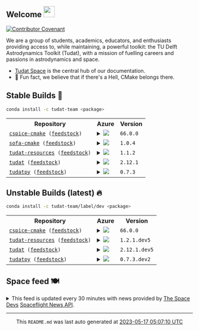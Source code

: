 ## Welcome <img src="https://raw.githubusercontent.com/MartinHeinz/MartinHeinz/master/wave.gif" width="30px">
[![Contributor Covenant](https://img.shields.io/badge/Contributor%20Covenant-2.1-4baaaa.svg?style=for-the-badge)](CODE_OF_CONDUCT.md)

We are a group of students, academics, educators, and enthusiasts providing access to, while maintaining, a powerful toolkit: the TU Delft Astrodynamics Toolkit (Tudat), with a mission of fuelling careers and passions in astrodynamics and space.
- [Tudat Space](https://tudat-space.readthedocs.io/en/latest/) is the central hub of our documentation.
- 🍿 Fun fact, we believe that if there's a Hell, CMake belongs there.

## Stable Builds 🔨
````bash
conda install -c tudat-team <package>
````
<!-- spaceflight news starts -->
<table>
  <tr>
    <th>Repository</th>
    <th>Azure</th>
    <th>Version</th>
  </tr>
<tr>
    <td><code><a href="https://github.com/tudat-team/cspice-cmake/tree/master" target="_blank">cspice-cmake</a> (<a href="https://github.com/tudat-team/cspice-cmake-feedstock/tree/master" target="_blank">feedstock</a>)</code></td>
    <td>
<details>
<summary>
<a href="https://dev.azure.com/tudat-team/feedstock-builds/_build/latest?definitionId=&amp;branchName=main">
<img src="https://dev.azure.com/tudat-team/feedstock-builds/_apis/build/status/feedstock-feedstock?branchName=main"/>
</a>
</summary>
<table>
<thead><tr><th>Variant</th><th>Status</th></tr></thead>
<tbody><tr>
<td>linux_64</td>
<td>
<a href="https://dev.azure.com/tudat-team/feedstock-builds/_build/latest?definitionId=&amp;branchName=main">
<img alt="variant" src="https://dev.azure.com/tudat-team/feedstock-builds/_apis/build/status/feedstock-feedstock?branchName=main&amp;jobName=linux&amp;configuration=linux%20linux_64_"/>
</a>
</td>
</tr><tr>
<td>osx_64</td>
<td>
<a href="https://dev.azure.com/tudat-team/feedstock-builds/_build/latest?definitionId=&amp;branchName=main">
<img alt="variant" src="https://dev.azure.com/tudat-team/feedstock-builds/_apis/build/status/feedstock-feedstock?branchName=main&amp;jobName=osx&amp;configuration=osx%20osx_64_"/>
</a>
</td>
</tr><tr>
<td>osx_arm64</td>
<td>
<a href="https://dev.azure.com/tudat-team/feedstock-builds/_build/latest?definitionId=&amp;branchName=main">
<img alt="variant" src="https://dev.azure.com/tudat-team/feedstock-builds/_apis/build/status/feedstock-feedstock?branchName=main&amp;jobName=osx&amp;configuration=osx%20osx_arm64_"/>
</a>
</td>
</tr><tr>
<td>win_64</td>
<td>
<a href="https://dev.azure.com/tudat-team/feedstock-builds/_build/latest?definitionId=&amp;branchName=main">
<img alt="variant" src="https://dev.azure.com/tudat-team/feedstock-builds/_apis/build/status/feedstock-feedstock?branchName=main&amp;jobName=win&amp;configuration=win%20win_64_"/>
</a>
</td>
</tr>
</tbody>
</table>
</details>
</td>
    <td><code>66.0.0</code></td>
  </tr>
<tr>
    <td><code><a href="https://github.com/tudat-team/sofa-cmake/tree/master" target="_blank">sofa-cmake</a> (<a href="https://github.com/tudat-team/sofa-cmake-feedstock/tree/master" target="_blank">feedstock</a>)</code></td>
    <td>
<details>
<summary>
<a href="https://dev.azure.com/tudat-team/feedstock-builds/_build/latest?definitionId=&amp;branchName=main">
<img src="https://dev.azure.com/tudat-team/feedstock-builds/_apis/build/status/feedstock-feedstock?branchName=main"/>
</a>
</summary>
<table>
<thead><tr><th>Variant</th><th>Status</th></tr></thead>
<tbody><tr>
<td>linux_64</td>
<td>
<a href="https://dev.azure.com/tudat-team/feedstock-builds/_build/latest?definitionId=&amp;branchName=main">
<img alt="variant" src="https://dev.azure.com/tudat-team/feedstock-builds/_apis/build/status/feedstock-feedstock?branchName=main&amp;jobName=linux&amp;configuration=linux%20linux_64_"/>
</a>
</td>
</tr><tr>
<td>osx_64</td>
<td>
<a href="https://dev.azure.com/tudat-team/feedstock-builds/_build/latest?definitionId=&amp;branchName=main">
<img alt="variant" src="https://dev.azure.com/tudat-team/feedstock-builds/_apis/build/status/feedstock-feedstock?branchName=main&amp;jobName=osx&amp;configuration=osx%20osx_64_"/>
</a>
</td>
</tr><tr>
<td>osx_arm64</td>
<td>
<a href="https://dev.azure.com/tudat-team/feedstock-builds/_build/latest?definitionId=&amp;branchName=main">
<img alt="variant" src="https://dev.azure.com/tudat-team/feedstock-builds/_apis/build/status/feedstock-feedstock?branchName=main&amp;jobName=osx&amp;configuration=osx%20osx_arm64_"/>
</a>
</td>
</tr><tr>
<td>win_64</td>
<td>
<a href="https://dev.azure.com/tudat-team/feedstock-builds/_build/latest?definitionId=&amp;branchName=main">
<img alt="variant" src="https://dev.azure.com/tudat-team/feedstock-builds/_apis/build/status/feedstock-feedstock?branchName=main&amp;jobName=win&amp;configuration=win%20win_64_"/>
</a>
</td>
</tr>
</tbody>
</table>
</details>
</td>
    <td><code>1.0.4</code></td>
  </tr>
<tr>
    <td><code><a href="https://github.com/tudat-team/tudat-resources/tree/master" target="_blank">tudat-resources</a> (<a href="https://github.com/tudat-team/tudat-resources-feedstock/tree/master" target="_blank">feedstock</a>)</code></td>
    <td>
<details>
<summary>
<a href="https://dev.azure.com/tudat-team/feedstock-builds/_build/latest?definitionId=&amp;branchName=main">
<img src="https://dev.azure.com/tudat-team/feedstock-builds/_apis/build/status/feedstock-feedstock?branchName=main"/>
</a>
</summary>
<table>
<thead><tr><th>Variant</th><th>Status</th></tr></thead>
<tbody><tr>
<td>linux_64</td>
<td>
<a href="https://dev.azure.com/tudat-team/feedstock-builds/_build/latest?definitionId=&amp;branchName=main">
<img alt="variant" src="https://dev.azure.com/tudat-team/feedstock-builds/_apis/build/status/feedstock-feedstock?branchName=main&amp;jobName=linux&amp;configuration=linux%20linux_64_"/>
</a>
</td>
</tr><tr>
<td>osx_64</td>
<td>
<a href="https://dev.azure.com/tudat-team/feedstock-builds/_build/latest?definitionId=&amp;branchName=main">
<img alt="variant" src="https://dev.azure.com/tudat-team/feedstock-builds/_apis/build/status/feedstock-feedstock?branchName=main&amp;jobName=osx&amp;configuration=osx%20osx_64_"/>
</a>
</td>
</tr><tr>
<td>osx_arm64</td>
<td>
<a href="https://dev.azure.com/tudat-team/feedstock-builds/_build/latest?definitionId=&amp;branchName=main">
<img alt="variant" src="https://dev.azure.com/tudat-team/feedstock-builds/_apis/build/status/feedstock-feedstock?branchName=main&amp;jobName=osx&amp;configuration=osx%20osx_arm64_"/>
</a>
</td>
</tr><tr>
<td>win_64</td>
<td>
<a href="https://dev.azure.com/tudat-team/feedstock-builds/_build/latest?definitionId=&amp;branchName=main">
<img alt="variant" src="https://dev.azure.com/tudat-team/feedstock-builds/_apis/build/status/feedstock-feedstock?branchName=main&amp;jobName=win&amp;configuration=win%20win_64_"/>
</a>
</td>
</tr>
</tbody>
</table>
</details>
</td>
    <td><code>1.1.2</code></td>
  </tr>
<tr>
    <td><code><a href="https://github.com/tudat-team/tudat/tree/master" target="_blank">tudat</a> (<a href="https://github.com/tudat-team/tudat-feedstock/tree/master" target="_blank">feedstock</a>)</code></td>
    <td>
<details>
<summary>
<a href="https://dev.azure.com/tudat-team/feedstock-builds/_build/latest?definitionId=&amp;branchName=main">
<img src="https://dev.azure.com/tudat-team/feedstock-builds/_apis/build/status/feedstock-feedstock?branchName=main"/>
</a>
</summary>
<table>
<thead><tr><th>Variant</th><th>Status</th></tr></thead>
<tbody><tr>
<td>linux_64</td>
<td>
<a href="https://dev.azure.com/tudat-team/feedstock-builds/_build/latest?definitionId=&amp;branchName=main">
<img alt="variant" src="https://dev.azure.com/tudat-team/feedstock-builds/_apis/build/status/feedstock-feedstock?branchName=main&amp;jobName=linux&amp;configuration=linux%20linux_64_"/>
</a>
</td>
</tr><tr>
<td>osx_64</td>
<td>
<a href="https://dev.azure.com/tudat-team/feedstock-builds/_build/latest?definitionId=&amp;branchName=main">
<img alt="variant" src="https://dev.azure.com/tudat-team/feedstock-builds/_apis/build/status/feedstock-feedstock?branchName=main&amp;jobName=osx&amp;configuration=osx%20osx_64_"/>
</a>
</td>
</tr><tr>
<td>osx_arm64</td>
<td>
<a href="https://dev.azure.com/tudat-team/feedstock-builds/_build/latest?definitionId=&amp;branchName=main">
<img alt="variant" src="https://dev.azure.com/tudat-team/feedstock-builds/_apis/build/status/feedstock-feedstock?branchName=main&amp;jobName=osx&amp;configuration=osx%20osx_arm64_"/>
</a>
</td>
</tr><tr>
<td>win_64</td>
<td>
<a href="https://dev.azure.com/tudat-team/feedstock-builds/_build/latest?definitionId=&amp;branchName=main">
<img alt="variant" src="https://dev.azure.com/tudat-team/feedstock-builds/_apis/build/status/feedstock-feedstock?branchName=main&amp;jobName=win&amp;configuration=win%20win_64_"/>
</a>
</td>
</tr>
</tbody>
</table>
</details>
</td>
    <td><code>2.12.1</code></td>
  </tr>
<tr>
    <td><code><a href="https://github.com/tudat-team/tudatpy/tree/master" target="_blank">tudatpy</a> (<a href="https://github.com/tudat-team/tudatpy-feedstock/tree/master" target="_blank">feedstock</a>)</code></td>
    <td>
<details>
<summary>
<a href="https://dev.azure.com/tudat-team/feedstock-builds/_build/latest?definitionId=&amp;branchName=main">
<img src="https://dev.azure.com/tudat-team/feedstock-builds/_apis/build/status/feedstock-feedstock?branchName=main"/>
</a>
</summary>
<table>
<thead><tr><th>Variant</th><th>Status</th></tr></thead>
<tbody><tr>
<td>linux_64_python3.10.____cpython</td>
<td>
<a href="https://dev.azure.com/tudat-team/feedstock-builds/_build/latest?definitionId=&amp;branchName=main">
<img alt="variant" src="https://dev.azure.com/tudat-team/feedstock-builds/_apis/build/status/feedstock-feedstock?branchName=main&amp;jobName=linux&amp;configuration=linux%20linux_64_python3.10.____cpython"/>
</a>
</td>
</tr><tr>
<td>linux_64_python3.8.____cpython</td>
<td>
<a href="https://dev.azure.com/tudat-team/feedstock-builds/_build/latest?definitionId=&amp;branchName=main">
<img alt="variant" src="https://dev.azure.com/tudat-team/feedstock-builds/_apis/build/status/feedstock-feedstock?branchName=main&amp;jobName=linux&amp;configuration=linux%20linux_64_python3.8.____cpython"/>
</a>
</td>
</tr><tr>
<td>linux_64_python3.9.____cpython</td>
<td>
<a href="https://dev.azure.com/tudat-team/feedstock-builds/_build/latest?definitionId=&amp;branchName=main">
<img alt="variant" src="https://dev.azure.com/tudat-team/feedstock-builds/_apis/build/status/feedstock-feedstock?branchName=main&amp;jobName=linux&amp;configuration=linux%20linux_64_python3.9.____cpython"/>
</a>
</td>
</tr><tr>
<td>osx_64_python3.10.____cpython</td>
<td>
<a href="https://dev.azure.com/tudat-team/feedstock-builds/_build/latest?definitionId=&amp;branchName=main">
<img alt="variant" src="https://dev.azure.com/tudat-team/feedstock-builds/_apis/build/status/feedstock-feedstock?branchName=main&amp;jobName=osx&amp;configuration=osx%20osx_64_python3.10.____cpython"/>
</a>
</td>
</tr><tr>
<td>osx_64_python3.8.____cpython</td>
<td>
<a href="https://dev.azure.com/tudat-team/feedstock-builds/_build/latest?definitionId=&amp;branchName=main">
<img alt="variant" src="https://dev.azure.com/tudat-team/feedstock-builds/_apis/build/status/feedstock-feedstock?branchName=main&amp;jobName=osx&amp;configuration=osx%20osx_64_python3.8.____cpython"/>
</a>
</td>
</tr><tr>
<td>osx_64_python3.9.____cpython</td>
<td>
<a href="https://dev.azure.com/tudat-team/feedstock-builds/_build/latest?definitionId=&amp;branchName=main">
<img alt="variant" src="https://dev.azure.com/tudat-team/feedstock-builds/_apis/build/status/feedstock-feedstock?branchName=main&amp;jobName=osx&amp;configuration=osx%20osx_64_python3.9.____cpython"/>
</a>
</td>
</tr><tr>
<td>osx_arm64_python3.10.____cpython</td>
<td>
<a href="https://dev.azure.com/tudat-team/feedstock-builds/_build/latest?definitionId=&amp;branchName=main">
<img alt="variant" src="https://dev.azure.com/tudat-team/feedstock-builds/_apis/build/status/feedstock-feedstock?branchName=main&amp;jobName=osx&amp;configuration=osx%20osx_arm64_python3.10.____cpython"/>
</a>
</td>
</tr><tr>
<td>osx_arm64_python3.8.____cpython</td>
<td>
<a href="https://dev.azure.com/tudat-team/feedstock-builds/_build/latest?definitionId=&amp;branchName=main">
<img alt="variant" src="https://dev.azure.com/tudat-team/feedstock-builds/_apis/build/status/feedstock-feedstock?branchName=main&amp;jobName=osx&amp;configuration=osx%20osx_arm64_python3.8.____cpython"/>
</a>
</td>
</tr><tr>
<td>osx_arm64_python3.9.____cpython</td>
<td>
<a href="https://dev.azure.com/tudat-team/feedstock-builds/_build/latest?definitionId=&amp;branchName=main">
<img alt="variant" src="https://dev.azure.com/tudat-team/feedstock-builds/_apis/build/status/feedstock-feedstock?branchName=main&amp;jobName=osx&amp;configuration=osx%20osx_arm64_python3.9.____cpython"/>
</a>
</td>
</tr><tr>
<td>win_64_python3.10.____cpython</td>
<td>
<a href="https://dev.azure.com/tudat-team/feedstock-builds/_build/latest?definitionId=&amp;branchName=main">
<img alt="variant" src="https://dev.azure.com/tudat-team/feedstock-builds/_apis/build/status/feedstock-feedstock?branchName=main&amp;jobName=win&amp;configuration=win%20win_64_python3.10.____cpython"/>
</a>
</td>
</tr><tr>
<td>win_64_python3.8.____cpython</td>
<td>
<a href="https://dev.azure.com/tudat-team/feedstock-builds/_build/latest?definitionId=&amp;branchName=main">
<img alt="variant" src="https://dev.azure.com/tudat-team/feedstock-builds/_apis/build/status/feedstock-feedstock?branchName=main&amp;jobName=win&amp;configuration=win%20win_64_python3.8.____cpython"/>
</a>
</td>
</tr><tr>
<td>win_64_python3.9.____cpython</td>
<td>
<a href="https://dev.azure.com/tudat-team/feedstock-builds/_build/latest?definitionId=&amp;branchName=main">
<img alt="variant" src="https://dev.azure.com/tudat-team/feedstock-builds/_apis/build/status/feedstock-feedstock?branchName=main&amp;jobName=win&amp;configuration=win%20win_64_python3.9.____cpython"/>
</a>
</td>
</tr>
</tbody>
</table>
</details>
</td>
    <td><code>0.7.3</code></td>
  </tr>

</table>

## Unstable Builds (latest) 🔥
````bash
conda install -c tudat-team/label/dev <package>
````
<!-- spaceflight news starts -->
<table>
  <tr>
    <th>Repository</th>
    <th>Azure</th>
    <th>Version</th>
  </tr>
<tr>
    <td><code><a href="https://github.com/tudat-team/cspice-cmake/tree/develop" target="_blank">cspice-cmake</a> (<a href="https://github.com/tudat-team/cspice-cmake-feedstock/tree/develop" target="_blank">feedstock</a>)</code></td>
    <td>
<details>
<summary>
<a href="https://dev.azure.com/tudat-team/feedstock-builds/_build/latest?definitionId=&amp;branchName=master">
<img src="https://dev.azure.com/tudat-team/feedstock-builds/_apis/build/status/cspice-cmake-feedstock?branchName=master"/>
</a>
</summary>
<table>
<thead><tr><th>Variant</th><th>Status</th></tr></thead>
<tbody><tr>
<td>linux_64</td>
<td>
<a href="https://dev.azure.com/tudat-team/feedstock-builds/_build/latest?definitionId=&amp;branchName=master">
<img alt="variant" src="https://dev.azure.com/tudat-team/feedstock-builds/_apis/build/status/cspice-cmake-feedstock?branchName=master&amp;jobName=linux&amp;configuration=linux_64_"/>
</a>
</td>
</tr><tr>
<td>osx_64</td>
<td>
<a href="https://dev.azure.com/tudat-team/feedstock-builds/_build/latest?definitionId=&amp;branchName=master">
<img alt="variant" src="https://dev.azure.com/tudat-team/feedstock-builds/_apis/build/status/cspice-cmake-feedstock?branchName=master&amp;jobName=osx&amp;configuration=osx_64_"/>
</a>
</td>
</tr><tr>
<td>win_64</td>
<td>
<a href="https://dev.azure.com/tudat-team/feedstock-builds/_build/latest?definitionId=&amp;branchName=master">
<img alt="variant" src="https://dev.azure.com/tudat-team/feedstock-builds/_apis/build/status/cspice-cmake-feedstock?branchName=master&amp;jobName=win&amp;configuration=win_64_"/>
</a>
</td>
</tr>
</tbody>
</table>
</details>
</td>
    <td><code>66.0.0</code></td>
  </tr>
<tr>
    <td><code><a href="https://github.com/tudat-team/tudat-resources/tree/develop" target="_blank">tudat-resources</a> (<a href="https://github.com/tudat-team/tudat-resources-feedstock/tree/develop" target="_blank">feedstock</a>)</code></td>
    <td>
<details>
<summary>
<a href="https://dev.azure.com/tudat-team/feedstock-builds/_build/latest?definitionId=4&amp;branchName=master">
<img src="https://dev.azure.com/tudat-team/feedstock-builds/_apis/build/status/tudat-resources-feedstock?branchName=master"/>
</a>
</summary>
<table>
<thead><tr><th>Variant</th><th>Status</th></tr></thead>
<tbody><tr>
<td>linux_64</td>
<td>
<a href="https://dev.azure.com/tudat-team/feedstock-builds/_build/latest?definitionId=4&amp;branchName=master">
<img alt="variant" src="https://dev.azure.com/tudat-team/feedstock-builds/_apis/build/status/tudat-resources-feedstock?branchName=master&amp;jobName=linux&amp;configuration=linux_64_"/>
</a>
</td>
</tr><tr>
<td>osx_64</td>
<td>
<a href="https://dev.azure.com/tudat-team/feedstock-builds/_build/latest?definitionId=4&amp;branchName=master">
<img alt="variant" src="https://dev.azure.com/tudat-team/feedstock-builds/_apis/build/status/tudat-resources-feedstock?branchName=master&amp;jobName=osx&amp;configuration=osx_64_"/>
</a>
</td>
</tr><tr>
<td>osx_arm64</td>
<td>
<a href="https://dev.azure.com/tudat-team/feedstock-builds/_build/latest?definitionId=4&amp;branchName=master">
<img alt="variant" src="https://dev.azure.com/tudat-team/feedstock-builds/_apis/build/status/tudat-resources-feedstock?branchName=master&amp;jobName=osx&amp;configuration=osx_arm64_"/>
</a>
</td>
</tr><tr>
<td>win_64</td>
<td>
<a href="https://dev.azure.com/tudat-team/feedstock-builds/_build/latest?definitionId=4&amp;branchName=master">
<img alt="variant" src="https://dev.azure.com/tudat-team/feedstock-builds/_apis/build/status/tudat-resources-feedstock?branchName=master&amp;jobName=win&amp;configuration=win_64_"/>
</a>
</td>
</tr>
</tbody>
</table>
</details>
</td>
    <td><code>1.2.1.dev5</code></td>
  </tr>
<tr>
    <td><code><a href="https://github.com/tudat-team/tudat/tree/develop" target="_blank">tudat</a> (<a href="https://github.com/tudat-team/tudat-feedstock/tree/develop" target="_blank">feedstock</a>)</code></td>
    <td>
<details>
<summary>
<a href="https://dev.azure.com/tudat-team/feedstock-builds/_build/latest?definitionId=2&amp;branchName=main">
<img src="https://dev.azure.com/tudat-team/feedstock-builds/_apis/build/status/tudat-feedstock?branchName=main"/>
</a>
</summary>
<table>
<thead><tr><th>Variant</th><th>Status</th></tr></thead>
<tbody><tr>
<td>linux_64</td>
<td>
<a href="https://dev.azure.com/tudat-team/feedstock-builds/_build/latest?definitionId=2&amp;branchName=main">
<img alt="variant" src="https://dev.azure.com/tudat-team/feedstock-builds/_apis/build/status/tudat-feedstock?branchName=main&amp;jobName=linux&amp;configuration=linux%20linux_64_"/>
</a>
</td>
</tr><tr>
<td>osx_64</td>
<td>
<a href="https://dev.azure.com/tudat-team/feedstock-builds/_build/latest?definitionId=2&amp;branchName=main">
<img alt="variant" src="https://dev.azure.com/tudat-team/feedstock-builds/_apis/build/status/tudat-feedstock?branchName=main&amp;jobName=osx&amp;configuration=osx%20osx_64_"/>
</a>
</td>
</tr><tr>
<td>osx_arm64</td>
<td>
<a href="https://dev.azure.com/tudat-team/feedstock-builds/_build/latest?definitionId=2&amp;branchName=main">
<img alt="variant" src="https://dev.azure.com/tudat-team/feedstock-builds/_apis/build/status/tudat-feedstock?branchName=main&amp;jobName=osx&amp;configuration=osx%20osx_arm64_"/>
</a>
</td>
</tr><tr>
<td>win_64</td>
<td>
<a href="https://dev.azure.com/tudat-team/feedstock-builds/_build/latest?definitionId=2&amp;branchName=main">
<img alt="variant" src="https://dev.azure.com/tudat-team/feedstock-builds/_apis/build/status/tudat-feedstock?branchName=main&amp;jobName=win&amp;configuration=win%20win_64_"/>
</a>
</td>
</tr>
</tbody>
</table>
</details>
</td>
    <td><code>2.12.1.dev5</code></td>
  </tr>
<tr>
    <td><code><a href="https://github.com/tudat-team/tudatpy/tree/develop" target="_blank">tudatpy</a> (<a href="https://github.com/tudat-team/tudatpy-feedstock/tree/develop" target="_blank">feedstock</a>)</code></td>
    <td>
<details>
<summary>
<a href="https://dev.azure.com/tudat-team/feedstock-builds/_build/latest?definitionId=3&amp;branchName=main">
<img src="https://dev.azure.com/tudat-team/feedstock-builds/_apis/build/status/tudatpy-feedstock?branchName=main"/>
</a>
</summary>
<table>
<thead><tr><th>Variant</th><th>Status</th></tr></thead>
<tbody><tr>
<td>linux_64_python3.10.____cpython</td>
<td>
<a href="https://dev.azure.com/tudat-team/feedstock-builds/_build/latest?definitionId=3&amp;branchName=main">
<img alt="variant" src="https://dev.azure.com/tudat-team/feedstock-builds/_apis/build/status/tudatpy-feedstock?branchName=main&amp;jobName=linux&amp;configuration=linux%20linux_64_python3.10.____cpython"/>
</a>
</td>
</tr><tr>
<td>linux_64_python3.8.____cpython</td>
<td>
<a href="https://dev.azure.com/tudat-team/feedstock-builds/_build/latest?definitionId=3&amp;branchName=main">
<img alt="variant" src="https://dev.azure.com/tudat-team/feedstock-builds/_apis/build/status/tudatpy-feedstock?branchName=main&amp;jobName=linux&amp;configuration=linux%20linux_64_python3.8.____cpython"/>
</a>
</td>
</tr><tr>
<td>linux_64_python3.9.____cpython</td>
<td>
<a href="https://dev.azure.com/tudat-team/feedstock-builds/_build/latest?definitionId=3&amp;branchName=main">
<img alt="variant" src="https://dev.azure.com/tudat-team/feedstock-builds/_apis/build/status/tudatpy-feedstock?branchName=main&amp;jobName=linux&amp;configuration=linux%20linux_64_python3.9.____cpython"/>
</a>
</td>
</tr><tr>
<td>osx_64_python3.10.____cpython</td>
<td>
<a href="https://dev.azure.com/tudat-team/feedstock-builds/_build/latest?definitionId=3&amp;branchName=main">
<img alt="variant" src="https://dev.azure.com/tudat-team/feedstock-builds/_apis/build/status/tudatpy-feedstock?branchName=main&amp;jobName=osx&amp;configuration=osx%20osx_64_python3.10.____cpython"/>
</a>
</td>
</tr><tr>
<td>osx_64_python3.8.____cpython</td>
<td>
<a href="https://dev.azure.com/tudat-team/feedstock-builds/_build/latest?definitionId=3&amp;branchName=main">
<img alt="variant" src="https://dev.azure.com/tudat-team/feedstock-builds/_apis/build/status/tudatpy-feedstock?branchName=main&amp;jobName=osx&amp;configuration=osx%20osx_64_python3.8.____cpython"/>
</a>
</td>
</tr><tr>
<td>osx_64_python3.9.____cpython</td>
<td>
<a href="https://dev.azure.com/tudat-team/feedstock-builds/_build/latest?definitionId=3&amp;branchName=main">
<img alt="variant" src="https://dev.azure.com/tudat-team/feedstock-builds/_apis/build/status/tudatpy-feedstock?branchName=main&amp;jobName=osx&amp;configuration=osx%20osx_64_python3.9.____cpython"/>
</a>
</td>
</tr><tr>
<td>osx_arm64_python3.10.____cpython</td>
<td>
<a href="https://dev.azure.com/tudat-team/feedstock-builds/_build/latest?definitionId=3&amp;branchName=main">
<img alt="variant" src="https://dev.azure.com/tudat-team/feedstock-builds/_apis/build/status/tudatpy-feedstock?branchName=main&amp;jobName=osx&amp;configuration=osx%20osx_arm64_python3.10.____cpython"/>
</a>
</td>
</tr><tr>
<td>osx_arm64_python3.8.____cpython</td>
<td>
<a href="https://dev.azure.com/tudat-team/feedstock-builds/_build/latest?definitionId=3&amp;branchName=main">
<img alt="variant" src="https://dev.azure.com/tudat-team/feedstock-builds/_apis/build/status/tudatpy-feedstock?branchName=main&amp;jobName=osx&amp;configuration=osx%20osx_arm64_python3.8.____cpython"/>
</a>
</td>
</tr><tr>
<td>osx_arm64_python3.9.____cpython</td>
<td>
<a href="https://dev.azure.com/tudat-team/feedstock-builds/_build/latest?definitionId=3&amp;branchName=main">
<img alt="variant" src="https://dev.azure.com/tudat-team/feedstock-builds/_apis/build/status/tudatpy-feedstock?branchName=main&amp;jobName=osx&amp;configuration=osx%20osx_arm64_python3.9.____cpython"/>
</a>
</td>
</tr><tr>
<td>win_64_python3.10.____cpython</td>
<td>
<a href="https://dev.azure.com/tudat-team/feedstock-builds/_build/latest?definitionId=3&amp;branchName=main">
<img alt="variant" src="https://dev.azure.com/tudat-team/feedstock-builds/_apis/build/status/tudatpy-feedstock?branchName=main&amp;jobName=win&amp;configuration=win%20win_64_python3.10.____cpython"/>
</a>
</td>
</tr><tr>
<td>win_64_python3.8.____cpython</td>
<td>
<a href="https://dev.azure.com/tudat-team/feedstock-builds/_build/latest?definitionId=3&amp;branchName=main">
<img alt="variant" src="https://dev.azure.com/tudat-team/feedstock-builds/_apis/build/status/tudatpy-feedstock?branchName=main&amp;jobName=win&amp;configuration=win%20win_64_python3.8.____cpython"/>
</a>
</td>
</tr><tr>
<td>win_64_python3.9.____cpython</td>
<td>
<a href="https://dev.azure.com/tudat-team/feedstock-builds/_build/latest?definitionId=3&amp;branchName=main">
<img alt="variant" src="https://dev.azure.com/tudat-team/feedstock-builds/_apis/build/status/tudatpy-feedstock?branchName=main&amp;jobName=win&amp;configuration=win%20win_64_python3.9.____cpython"/>
</a>
</td>
</tr>
</tbody>
</table>
</details>
</td>
    <td><code>0.7.3.dev2</code></td>
  </tr>

</table>

<!-- spaceflight news ends -->

## Space feed 🍽️
<details>
<summary>
This feed is updated every 30 minutes with news provided by <a href="https://thespacedevs.com/" target="_blank">The Space Devs</a>
 <a href="https://thespacedevs.com/snapi" target="_blank">Spaceflight News API</a>.
</summary>

<table>
<tr>
<td width="50%" valign="top">

<h3 align="center"> Spaceflight news 📅 </h3>

<!-- spaceflight news starts -->
* [NASA looking forward to next Starship test, HLS integration](https://www.nasaspaceflight.com/2023/05/nasa-hls-integration/) <br/> <sub><a href="https://www.timeanddate.com/worldclock/fixedtime.html?iso=20230517T022417">2023-05-17 02:24:17 UTC</a></sub>
* [Political fight escalates over Space National Guard](https://spacenews.com/political-fight-escalates-over-space-national-guard/) <br/> <sub><a href="https://www.timeanddate.com/worldclock/fixedtime.html?iso=20230516T211405">2023-05-16 21:14:05 UTC</a></sub>
* [NASA, Rocket Lab Announce Coverage for Second TROPICS Launch](http://www.nasa.gov/press-release/nasa-rocket-lab-announce-coverage-for-second-tropics-launch) <br/> <sub><a href="https://www.timeanddate.com/worldclock/fixedtime.html?iso=20230516T202300">2023-05-16 20:23:00 UTC</a></sub>
* [Arqit launches sale of satellite division](https://spacenews.com/arqit-launches-sale-of-satellite-division/) <br/> <sub><a href="https://www.timeanddate.com/worldclock/fixedtime.html?iso=20230516T201310">2023-05-16 20:13:10 UTC</a></sub>
* [Smithsonian Latino Museum Students to Hear from NASA Station Astronaut](http://www.nasa.gov/press-release/smithsonian-latino-museum-students-to-hear-from-nasa-station-astronaut) <br/> <sub><a href="https://www.timeanddate.com/worldclock/fixedtime.html?iso=20230516T161300">2023-05-16 16:13:00 UTC</a></sub>
* [NASA to Select Second Lunar Lander Partner for Artemis Moon Mission](http://www.nasa.gov/press-release/nasa-to-select-second-lunar-lander-partner-for-artemis-moon-mission) <br/> <sub><a href="https://www.timeanddate.com/worldclock/fixedtime.html?iso=20230516T153300">2023-05-16 15:33:00 UTC</a></sub>
* [Enter outer space at your own risk?](https://spacenews.com/enter-outer-space-at-your-own-risk/) <br/> <sub><a href="https://www.timeanddate.com/worldclock/fixedtime.html?iso=20230516T144230">2023-05-16 14:42:30 UTC</a></sub>
* [China calls for space station commercial cargo proposals](https://spacenews.com/china-calls-for-space-station-commercial-cargo-proposals/) <br/> <sub><a href="https://www.timeanddate.com/worldclock/fixedtime.html?iso=20230516T115606">2023-05-16 11:56:06 UTC</a></sub>
* [Astra, Momentus face cash crunch](https://spacenews.com/astra-momentus-face-cash-crunch/) <br/> <sub><a href="https://www.timeanddate.com/worldclock/fixedtime.html?iso=20230516T100918">2023-05-16 10:09:18 UTC</a></sub>
* [SpaceX has narrow window for Ax-2 launch](https://spacenews.com/spacex-has-narrow-window-for-ax-2-launch/) <br/> <sub><a href="https://www.timeanddate.com/worldclock/fixedtime.html?iso=20230516T090653">2023-05-16 09:06:53 UTC</a></sub>

<!-- spaceflight news ends -->

</td>

<td width="50%" valign="top">

<h3 align="center"> Spaceflight blogs ✍️ </h3>

<!-- spaceflight blogs starts -->
* [Why is Venus called Earth’s twin?](https://www.planetary.org/articles/why-is-venus-called-earths-twin) <br/> <sub><a href="https://www.timeanddate.com/worldclock/fixedtime.html?iso=20230516T143322">2023-05-16 14:33:22 UTC</a></sub>
* [Hard-working spacecraft and even harder-working microbes](https://www.planetary.org/the-downlink/hard-working-spacecraft-and-even-harder-working-microbes) <br/> <sub><a href="https://www.timeanddate.com/worldclock/fixedtime.html?iso=20230512T143324">2023-05-12 14:33:24 UTC</a></sub>
* [Why has SpaceX's Starship sparked an environmental controversy?](https://www.planetary.org/articles/why-has-spacexs-starship-sparked-an-environmental-controversy) <br/> <sub><a href="https://www.timeanddate.com/worldclock/fixedtime.html?iso=20230512T140324">2023-05-12 14:03:24 UTC</a></sub>
* [How did Earth get its oxygen?](https://www.planetary.org/articles/how-did-earth-get-its-oxygen) <br/> <sub><a href="https://www.timeanddate.com/worldclock/fixedtime.html?iso=20230511T144324">2023-05-11 14:43:24 UTC</a></sub>
* [Freelance Digital Advertising Specialist (Contract & Part-time)](https://www.planetary.org/careers/freelance-digital-advertising-specialist-contract-part-time) <br/> <sub><a href="https://www.timeanddate.com/worldclock/fixedtime.html?iso=20230509T150323">2023-05-09 15:03:23 UTC</a></sub>
* [Moonshadow, Moonshadow](https://www.planetary.org/the-downlink/moonshadow-moonshadow) <br/> <sub><a href="https://www.timeanddate.com/worldclock/fixedtime.html?iso=20230505T143330">2023-05-05 14:33:30 UTC</a></sub>
* [What happened with Psyche?](https://www.planetary.org/articles/what-happened-with-psyche) <br/> <sub><a href="https://www.timeanddate.com/worldclock/fixedtime.html?iso=20230504T150326">2023-05-04 15:03:26 UTC</a></sub>
* [Have a nice flight!](https://www.planetary.org/the-downlink/have-a-nice-flight) <br/> <sub><a href="https://www.timeanddate.com/worldclock/fixedtime.html?iso=20230428T143012">2023-04-28 14:30:12 UTC</a></sub>
* [The phases of the Moon explained](https://www.planetary.org/articles/the-phases-of-the-moon-explained) <br/> <sub><a href="https://www.timeanddate.com/worldclock/fixedtime.html?iso=20230425T153006">2023-04-25 15:30:06 UTC</a></sub>
* [Resilient Space: A Defense in Depth](https://blog.ulalaunch.com/blog/resilient-space-a-defense-in-depth) <br/> <sub><a href="https://www.timeanddate.com/worldclock/fixedtime.html?iso=20230425T145018">2023-04-25 14:50:18 UTC</a></sub>

<!-- spaceflight blogs ends -->

</td>

</tr>

</table>
</details>

<hr>
  <div align="center">
  This <code>README.md</code> was last auto generated at <a href="https://www.timeanddate.com/worldclock/fixedtime.html?iso=20230517T050710">2023-05-17 05:07:10 UTC</a>
  <br>
  <!-- <a href="https://medium.com/@g.h.garrett" target="_blank">Learn to add space launches to your profile here!</a> -->
</div>